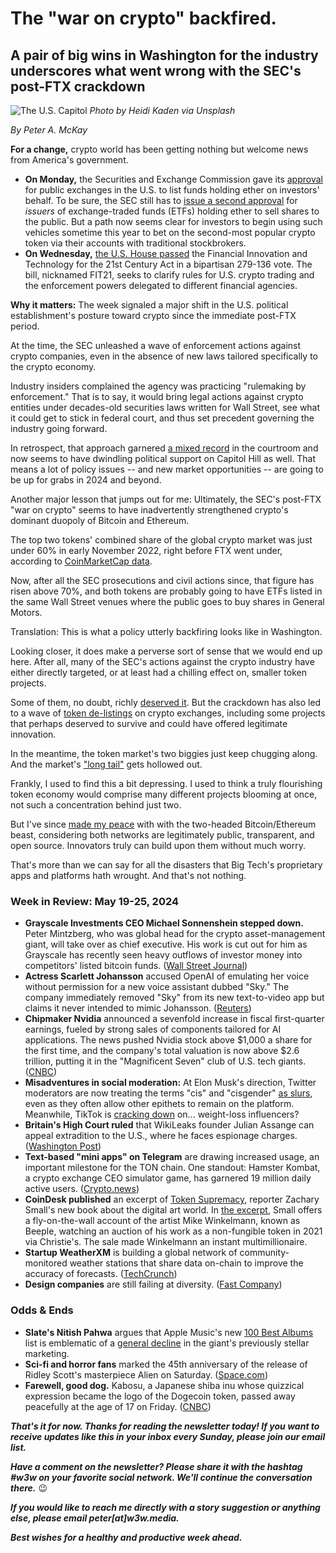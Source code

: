 # The "war on crypto" backfired.
## A pair of big wins in Washington for the industry underscores what went wrong with the SEC's post-FTX crackdown

![The U.S. Capitol](https://blog.pmckay.com/img/heidi-kaden-3840.jpg)
*Photo by Heidi Kaden via Unsplash*

<p><em>By Peter A. McKay</em></p>

**For a change,** crypto world has been getting nothing but welcome news from America's government.

- **On Monday,** the Securities and Exchange Commission gave its [approval](https://www.reuters.com/technology/us-sec-approves-exchange-applications-list-spot-ether-etfs-2024-05-23/) for public exchanges in the U.S. to list funds holding ether on investors' behalf. To be sure, the SEC still has to [issue a second approval](https://www.coindesk.com/markets/2024/05/23/sec-approves-spot-ether-etf-listing-still-needs-to-approve-products/) for *issuers* of exchange-traded funds (ETFs) holding ether to sell shares to the public. But a path now seems clear for investors to begin using such vehicles sometime this year to bet on the second-most popular crypto token via their accounts with traditional stockbrokers.
- **On Wednesday,** [the U.S. House passed](https://www.reuters.com/world/us/us-securities-regulator-urges-against-crypto-bill-adoption-2024-05-22/) the Financial Innovation and Technology for the 21st Century Act in a bipartisan 279-136 vote. The bill, nicknamed FIT21, seeks to clarify rules for U.S. crypto trading and the enforcement powers delegated to different financial agencies.  

**Why it matters:** The week signaled a major shift in the U.S. political establishment's posture toward crypto since the immediate post-FTX period.

At the time, the SEC unleashed a wave of enforcement actions against crypto companies, even in the absence of new laws tailored specifically to the crypto economy.

Industry insiders complained the agency was practicing "rulemaking by enforcement." That is to say, it would bring legal actions against crypto entities under decades-old securities laws written for Wall Street, see what it could get to stick in federal court, and thus set precedent governing the industry going forward.

In retrospect, that approach garnered [a mixed record](https://www.msn.com/en-us/money/other/court-rules-in-favor-of-grayscale-over-sec-raising-hopes-for-bitcoin-etf-approval/ar-AA1fX1vy) in the courtroom and now seems to have dwindling political support on Capitol Hill as well. That means a lot of policy issues -- and new market opportunities -- are going to be up for grabs in 2024 and beyond.

Another major lesson that jumps out for me: Ultimately, the SEC's post-FTX "war on crypto" seems to have inadvertently strengthened crypto's dominant duopoly of Bitcoin and Ethereum.

The top two tokens' combined share of the global crypto market was just under 60% in early November 2022, right before FTX went under, according to [CoinMarketCap data](https://coinmarketcap.com/charts/#bitcoin-dominance).

Now, after all the SEC prosecutions and civil actions since, that figure has risen above 70%, and both tokens are probably going to have ETFs listed in the same Wall Street venues where the public goes to buy shares in General Motors.

Translation: This is what a policy utterly backfiring looks like in Washington.

Looking closer, it does make a perverse sort of sense that we would end up here. After all, many of the SEC's actions against the crypto industry have either directly targeted, or at least had a chilling effect on, smaller token projects.

Some of them, no doubt, richly [deserved it](https://www.msn.com/en-us/money/companies/sec-alleges-multi-billion-dollar-crypto-fraud-by-terraform-labs-and-co-founder/ar-BB1kwcbu). But the crackdown has also led to a wave of [token de-listings](https://www.pymnts.com/cryptocurrency/2023/crypto-delistings-happening-at-record-clip-despite-bitcoin-comeback/) on crypto exchanges, including some projects that perhaps deserved to survive and could have offered legitimate innovation.   

In the meantime, the token market's two biggies just keep chugging along. And the market's ["long tail"](https://www.investopedia.com/terms/l/long-tail.asp) gets hollowed out.

Frankly, I used to find this a bit  depressing. I used to think a truly flourishing token economy would comprise many different projects blooming at once, not such a concentration behind just two.

But I've since [made my peace](https://peteramckay.medium.com/public-blockchains-rock-afff96e35919) with with the two-headed Bitcoin/Ethereum beast, considering both networks are legitimately public, transparent, and open source. Innovators truly can build upon them without much worry.

That's more than we can say for all the disasters that Big Tech's proprietary apps and platforms hath wrought. And that's not nothing.

### Week in Review: May 19-25, 2024
- **Grayscale Investments CEO Michael Sonnenshein stepped down.** Peter Mintzberg, who was global head for the crypto asset-management giant, will take over as chief executive. His work is cut out for him as Grayscale has recently seen heavy outflows of investor money into competitors' listed bitcoin funds. ([Wall Street Journal](https://www.wsj.com/finance/grayscale-ceo-michael-sonnenshein-steps-down-bc0680dc?st=7mrmyfcrcmjbann&reflink=desktopwebshare_permalink))
- **Actress Scarlett Johansson** accused OpenAI of emulating her voice without permission for a new voice assistant dubbed "Sky." The company immediately removed "Sky" from its new text-to-video app but claims it never intended to mimic Johansson. ([Reuters](https://www.reuters.com/technology/scarlett-johanssons-openai-feud-rekindles-hollywood-fear-artificial-intelligence-2024-05-23/))
- **Chipmaker Nvidia** announced a sevenfold increase in fiscal first-quarter earnings, fueled by strong sales of components tailored for AI applications. The news pushed Nvidia stock above $1,000 a share for the first time, and the company's total valuation is now above $2.6 trillion, putting it in the "Magnificent Seven" club of U.S. tech giants. ([CNBC](https://www.cnbc.com/2024/05/22/nvidia-nvda-earnings-report-q1-2025-.html))
- **Misadventures in social moderation:** At Elon Musk's direction, Twitter moderators are now treating the terms "cis" and "cisgender" [as slurs](https://techcrunch.com/2024/05/14/on-elons-whim-x-now-treats-cisgender-as-a-slur/), even as they often allow other epithets to remain on the platform. Meanwhile, TikTok is [cracking down](https://www.washingtonpost.com/business/2024/05/20/tiktok-ozempic-weight-loss-body-shaming/) on... weight-loss influencers?
- **Britain's High Court ruled** that WikiLeaks founder Julian Assange can appeal extradition to the U.S., where he faces espionage charges. ([Washington Post](https://www.washingtonpost.com/world/2024/05/20/assange-appeal-extradition-court/))
- **Text-based "mini apps" on Telegram** are drawing increased usage, an important milestone for the TON chain. One standout: Hamster Kombat, a crypto exchange CEO simulator game, has garnered 19 million daily active users. ([Crypto.news](https://crypto.news/telegram-mini-apps-skyrocket-with-web3-games-adding-millions-of-users-daily/))
- **CoinDesk published** an excerpt of [Token Supremacy](https://www.amazon.com/dp/0593536754?ref_=nb_sb_ss_w_aud-kwd-crossbookcover-wdg_bks-1_k0_3_14&amp=&amp=), reporter Zachary Small's new book about the digital art world. In [the excerpt](https://www.coindesk.com/consensus-magazine/2024/05/24/the-untold-story-behind-beeples-historic-nft-sale-token-supremacy-excerpt/), Small offers a fly-on-the-wall account of the artist Mike Winkelmann, known as Beeple, watching an auction of his work as a non-fungible token in 2021 via Christie's. The sale made Winkelmann an instant multimillionaire.
- **Startup WeatherXM** is building a global network of community-monitored weather stations that share data on-chain to improve the accuracy of forecasts. ([TechCrunch](https://techcrunch.com/2024/05/25/deal-dive-can-blockchain-make-weather-forecasts-better-weatherxm-thinks-so/))
- **Design companies** are still failing at diversity. ([Fast Company](https://www.fastcompany.com/91126539/design-companies-are-still-failing-at-diversity-heres-how-the-industry-can-build-a-better-pipeline))

### Odds & Ends
- **Slate's Nitish Pahwa** argues that Apple Music's new [100 Best Albums](https://100best.music.apple.com/us) list is emblematic of a [general decline](https://slate.com/technology/2024/05/apple-100-best-albums-list-crush-commercial-downfall.html) in the giant's previously stellar marketing.
- **Sci-fi and horror fans** marked the 45th anniversary of the release of Ridley Scott's masterpiece Alien on Saturday. ([Space.com](https://www.space.com/alien-45th-anniversary-opening-day-1979))
- **Farewell, good dog.** Kabosu, a Japanese shiba inu whose quizzical expression became the logo of the Dogecoin token, passed away peacefully at the age of 17 on Friday. ([CNBC](https://www.nbcnews.com/news/world/kabosu-dog-doge-internet-meme-died-rcna4472))

_**That's it for now. Thanks for reading the newsletter today! If you want to receive updates like this in your inbox every Sunday, please join our email list.**_

_**Have a comment on the newsletter? Please share it with the hashtag #w3w on your favorite social network. We'll continue the conversation there.**_ 😉

_**If you would like to reach me directly with a story suggestion or anything else, please email peter[at]w3w.media.**_

_**Best wishes for a healthy and productive week ahead.**_
